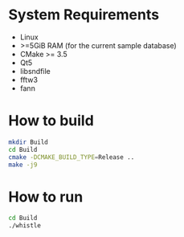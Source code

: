 # System Requirements

 * Linux
 * \>=5GiB RAM (for the current sample database)
 * CMake >= 3.5
 * Qt5
 * libsndfile
 * fftw3
 * fann

# How to build

```bash
mkdir Build
cd Build
cmake -DCMAKE_BUILD_TYPE=Release ..
make -j9
```

# How to run

```bash
cd Build
./whistle
```

